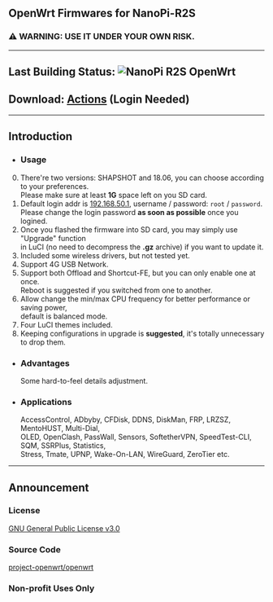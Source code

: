 ## OpenWrt Firmwares for NanoPi-R2S
### ⚠ WARNING: USE IT UNDER YOUR OWN RISK.
- - -
## Last Building Status: ![NanoPi R2S OpenWrt](https://github.com/vasewa/nanopi-r2s-openwrt/workflows/NanoPi%20R2S%20OpenWrt/badge.svg)
## Download: [Actions](https://github.com/vasewa/nanopi-r2s-openwrt/actions) \(Login Needed\)
- - -
## Introduction
- ### Usage
0. There're two versions: SHAPSHOT and 18.06, you can choose according to your preferences.<br/>
 Please make sure at least **1G** space left on you SD card.
1. Default login addr is [192.168.50.1](192.168.50.1), username / password: `root` / `password`.<br/>
 Please change the login password **as soon as possible** once you logined.
2. Once you flashed the firmware into SD card, you may simply use "Upgrade" function<br/>
 in LuCI (no need to decompress the **.gz** archive) if you want to update it.
3. Included some wireless drivers, but not tested yet.
4. Support 4G USB Network.
5. Support both Offload and Shortcut-FE, but you can only enable one at once.<br/>
 Reboot is suggested if you switched from one to another.
6. Allow change the min/max CPU frequency for better performance or saving power,<br/>
 default is balanced mode.
7. Four LuCI themes included.
8. Keeping configurations in upgrade is **suggested**, it's totally unnecessary to drop them.
- ### Advantages
  Some hard-to-feel details adjustment.
- ### Applications
  AccessControl, ADbyby, CFDisk, DDNS, DiskMan, FRP, LRZSZ, MentoHUST, Multi-Dial,<br/>
 OLED, OpenClash, PassWall, Sensors, SoftetherVPN, SpeedTest-CLI, SQM, SSRPlus, Statistics,<br/>
 Stress, Tmate, UPNP, Wake-On-LAN, WireGuard, ZeroTier etc.
- - -
## Announcement
### License
[GNU General Public License v3.0](https://github.com/1715173329/nanopi-r2s-openwrt/blob/master/LICENSE)
### Source Code
[project-openwrt/openwrt](https://github.com/project-openwrt/openwrt)
### Non-profit Uses Only
